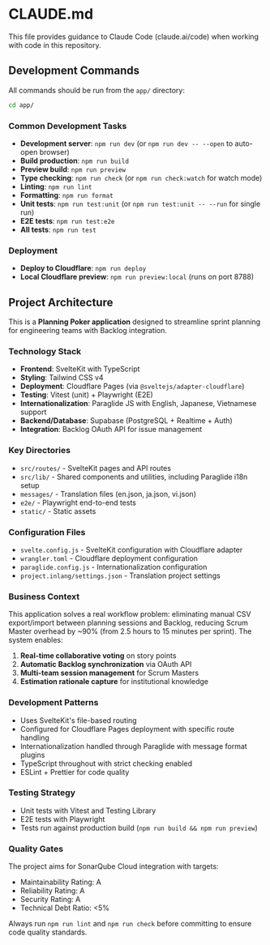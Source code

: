 # CLAUDE.md

This file provides guidance to Claude Code (claude.ai/code) when working with code in this repository.

## Development Commands

All commands should be run from the `app/` directory:

```bash
cd app/
```

### Common Development Tasks
- **Development server**: `npm run dev` (or `npm run dev -- --open` to auto-open browser)
- **Build production**: `npm run build`
- **Preview build**: `npm run preview`
- **Type checking**: `npm run check` (or `npm run check:watch` for watch mode)
- **Linting**: `npm run lint`
- **Formatting**: `npm run format`
- **Unit tests**: `npm run test:unit` (or `npm run test:unit -- --run` for single run)
- **E2E tests**: `npm run test:e2e`
- **All tests**: `npm run test`

### Deployment
- **Deploy to Cloudflare**: `npm run deploy`
- **Local Cloudflare preview**: `npm run preview:local` (runs on port 8788)

## Project Architecture

This is a **Planning Poker application** designed to streamline sprint planning for engineering teams with Backlog integration.

### Technology Stack
- **Frontend**: SvelteKit with TypeScript
- **Styling**: Tailwind CSS v4
- **Deployment**: Cloudflare Pages (via `@sveltejs/adapter-cloudflare`)
- **Testing**: Vitest (unit) + Playwright (E2E)
- **Internationalization**: Paraglide JS with English, Japanese, Vietnamese support
- **Backend/Database**: Supabase (PostgreSQL + Realtime + Auth)
- **Integration**: Backlog OAuth API for issue management

### Key Directories
- `src/routes/` - SvelteKit pages and API routes
- `src/lib/` - Shared components and utilities, including Paraglide i18n setup
- `messages/` - Translation files (en.json, ja.json, vi.json)
- `e2e/` - Playwright end-to-end tests
- `static/` - Static assets

### Configuration Files
- `svelte.config.js` - SvelteKit configuration with Cloudflare adapter
- `wrangler.toml` - Cloudflare deployment configuration
- `paraglide.config.js` - Internationalization configuration
- `project.inlang/settings.json` - Translation project settings

### Business Context
This application solves a real workflow problem: eliminating manual CSV export/import between planning sessions and Backlog, reducing Scrum Master overhead by ~90% (from 2.5 hours to 15 minutes per sprint). The system enables:

1. **Real-time collaborative voting** on story points
2. **Automatic Backlog synchronization** via OAuth API
3. **Multi-team session management** for Scrum Masters
4. **Estimation rationale capture** for institutional knowledge

### Development Patterns
- Uses SvelteKit's file-based routing
- Configured for Cloudflare Pages deployment with specific route handling
- Internationalization handled through Paraglide with message format plugins
- TypeScript throughout with strict checking enabled
- ESLint + Prettier for code quality

### Testing Strategy
- Unit tests with Vitest and Testing Library
- E2E tests with Playwright
- Tests run against production build (`npm run build && npm run preview`)

### Quality Gates
The project aims for SonarQube Cloud integration with targets:
- Maintainability Rating: A
- Reliability Rating: A  
- Security Rating: A
- Technical Debt Ratio: <5%

Always run `npm run lint` and `npm run check` before committing to ensure code quality standards.